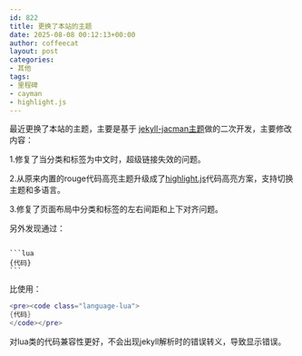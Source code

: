 ```yaml
---
id: 822
title: 更换了本站的主题
date: 2025-08-08 00:12:13+00:00
author: coffeecat
layout: post
categories:
- 其他
tags:
- 里程碑
- cayman
- highlight.js
---
```


最近更换了本站的主题，主要是基于
<a href="https://github.com/Simpleyyt/jekyll-jacman">jekyll-jacman主题</a>做的二次开发，主要修改内容：

1.修复了当分类和标签为中文时，超级链接失效的问题。

2.从原来内置的rouge代码高亮主题升级成了<a href="https://github.com/highlightjs/highlight.js">highlight.js</a>代码高亮方案，支持切换主题和多语言。

3.修复了页面布局中分类和标签的左右间距和上下对齐问题。

另外发现通过：
<pre><code class="language-lua"> 
```lua 
{代码} 
```
</code></pre>
比使用：
```lua
<pre><code class="language-lua"> 
{代码} 
</code></pre>
```
对lua类的代码兼容性更好，不会出现jekyll解析时的错误转义，导致显示错误。
